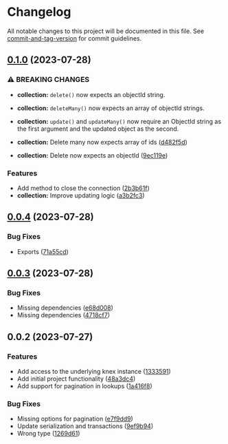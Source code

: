# Changelog

All notable changes to this project will be documented in this file. See [commit-and-tag-version](https://github.com/absolute-version/commit-and-tag-version) for commit guidelines.

## [0.1.0](https://github.com/aerotoad/nebra/compare/v0.0.4...v0.1.0) (2023-07-28)


### ⚠ BREAKING CHANGES

* **collection:** `delete()` now expects an objectId string.
* **collection:** `deleteMany()` now expects an array of objectId strings.
* **collection:** `update()` and `updateMany()` now require an ObjectId string as the first argument and the updated object as the second.

* **collection:** Delete many now expects array of ids  ([d482f5d](https://github.com/aerotoad/nebra/commit/d482f5dcbc2f55d43a4b8acb4775fec02e0b6986))
* **collection:** Delete now expects an objectId  ([9ec119e](https://github.com/aerotoad/nebra/commit/9ec119ed28d1958253762f45e9ded3c5d5296543))


### Features

* Add method to close the connection ([2b3b61f](https://github.com/aerotoad/nebra/commit/2b3b61f9e280769731cc506e2f602e4d0bb3f475))
* **collection:** Improve updating logic ([a3b2fc3](https://github.com/aerotoad/nebra/commit/a3b2fc31a07c24abd51ff9c855ede0c9f456df2d))

## [0.0.4](https://github.com/aerotoad/nebra/compare/v0.0.3...v0.0.4) (2023-07-28)


### Bug Fixes

* Exports ([71a55cd](https://github.com/aerotoad/nebra/commit/71a55cd583354bb58b8fc7acc10708453e69639f))

## [0.0.3](https://github.com/aerotoad/nebra/compare/v0.0.2...v0.0.3) (2023-07-28)


### Bug Fixes

* Missing dependencies ([e68d008](https://github.com/aerotoad/nebra/commit/e68d00869e464c4108bf1d58fc6c3dc29c69a8ef))
* Missing dependencies ([4718cf7](https://github.com/aerotoad/nebra/commit/4718cf7727ed4b053d18603b2aacef2945d9eea1))

## 0.0.2 (2023-07-27)


### Features

* Add access to the underlying knex instance ([1333591](https://github.com/aerotoad/nebra/commit/1333591ad8a1a936587862c4e21b0b91815c5ae3))
* Add initial project functionality ([48a3dc4](https://github.com/aerotoad/nebra/commit/48a3dc47b40ca9c655d271e9091b9b9cc6f9eaf5))
* Add support for pagination in lookups ([1a416f8](https://github.com/aerotoad/nebra/commit/1a416f87dc3ba642016114b523711f535c0e07a8))


### Bug Fixes

* Missing options for pagination ([e7f9dd9](https://github.com/aerotoad/nebra/commit/e7f9dd9eea3427b2eb5d2b06297bc54c985313cf))
* Update serialization and transactions ([9ef9b94](https://github.com/aerotoad/nebra/commit/9ef9b942bbf56d0c85a313ada92137df35ff440c))
* Wrong type ([1269d61](https://github.com/aerotoad/nebra/commit/1269d6133d6845a3201def3b3721041a1868c635))
